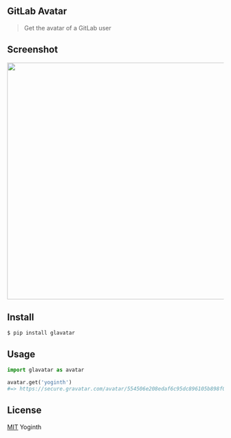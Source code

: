 ## GitLab Avatar

> Get the avatar of a GitLab user

## Screenshot

<img src="https://gitlab.com/yoginth/glavatar/raw/master/Screenshot.png" width="550">

## Install

```
$ pip install glavatar
```

## Usage

```python
import glavatar as avatar

avatar.get('yoginth')
#=> https://secure.gravatar.com/avatar/554506e208edaf6c95dc896105b898f0?s=80&d=identicon
```

## License

[MIT][license] Yoginth

[LICENSE]: https://mit.yoginth.com
